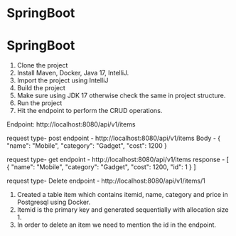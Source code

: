 # SpringBoot

# SpringBoot

1. Clone the project
3. Install Maven, Docker, Java 17, IntelliJ.
4. Import the project using IntelliJ
5. Build the project 
6. Make sure using JDK 17 otherwise check the same in project structure.
7. Run the project
8. Hit the endpoint to perform the CRUD operations.


Endpoint: http://localhost:8080/api/v1/items

request type- post  endpoint - http://localhost:8080/api/v1/items
Body - {
        "name": "Mobile",
        "category": "Gadget",
        "cost": 1200
       }
     
request type- get  endpoint - http://localhost:8080/api/v1/items
response - [
    {
        "name": "Mobile",
        "category": "Gadget",
        "cost": 1200,
        "id": 1
    }
]

request type- Delete  endpoint - http://localhost:8080/api/v1/items/1


1. Created a table item which contains itemid, name, category and price in Postgresql using Docker.
2. Itemid is the primary key and generated sequentially with allocation size 1.
3. In order to delete an item we need to mention the id in the endpoint.

       
